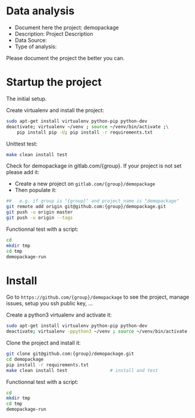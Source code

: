 # Data analysis
- Document here the project: demopackage
- Description: Project Description
- Data Source:
- Type of analysis:

Please document the project the better you can.

# Startup the project

The initial setup.

Create virtualenv and install the project:
```bash
sudo apt-get install virtualenv python-pip python-dev
deactivate; virtualenv ~/venv ; source ~/venv/bin/activate ;\
    pip install pip -U; pip install -r requirements.txt
```

Unittest test:
```bash
make clean install test
```

Check for demopackage in gitlab.com/{group}.
If your project is not set please add it:

- Create a new project on `gitlab.com/{group}/demopackage`
- Then populate it:

```bash
##   e.g. if group is "{group}" and project_name is "demopackage"
git remote add origin git@github.com:{group}/demopackage.git
git push -u origin master
git push -u origin --tags
```

Functionnal test with a script:

```bash
cd
mkdir tmp
cd tmp
demopackage-run
```

# Install

Go to `https://github.com/{group}/demopackage` to see the project, manage issues,
setup you ssh public key, ...

Create a python3 virtualenv and activate it:

```bash
sudo apt-get install virtualenv python-pip python-dev
deactivate; virtualenv -ppython3 ~/venv ; source ~/venv/bin/activate
```

Clone the project and install it:

```bash
git clone git@github.com:{group}/demopackage.git
cd demopackage
pip install -r requirements.txt
make clean install test                # install and test
```
Functionnal test with a script:

```bash
cd
mkdir tmp
cd tmp
demopackage-run
```
